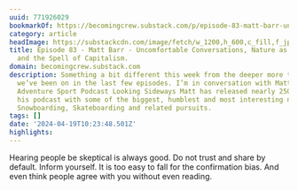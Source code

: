 ```yaml
---
uuid: 771926029
bookmarkOf: https://becomingcrew.substack.com/p/episode-83-matt-barr-uncomfortable?utm_source=substack&utm_campaign=post_embed&utm_medium=web
category: article
headImage: https://substackcdn.com/image/fetch/w_1200,h_600,c_fill,f_jpg,q_auto:good,fl_progressive:steep,g_auto/https%3A%2F%2Fsubstack-post-media.s3.amazonaws.com%2Fpublic%2Fimages%2F10960033-dd26-4c14-a3ff-c27f30df9a8b_1080x1080.png
title: Episode 83 - Matt Barr - Uncomfortable Conversations, Nature as Transaction
  and the Spell of Capitalism.
domain: becomingcrew.substack.com
description: Something a bit different this week from the deeper more than human dive
  we’ve been on in the last few episodes. I’m in conversation with Matthew Barr of
  Adventure Sport Podcast Looking Sideways Matt has released nearly 250 episodes on
  his podcast with some of the biggest, humblest and most interesting names in Surfing,
  Snowboarding, Skateboarding and related pursuits.
tags: []
date: '2024-04-19T10:23:48.501Z'
highlights: 
---
```


Hearing people be skeptical is always good. 
Do not trust and share by default. Inform yourself. It is too easy to fall for the confirmation bias. And even think people agree with you without even reading.

